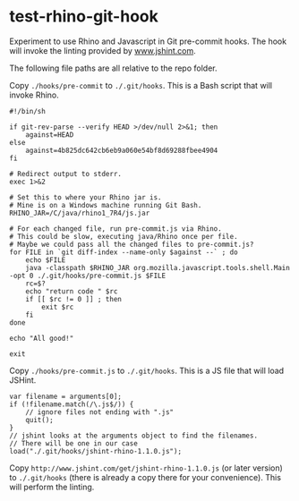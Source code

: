 test-rhino-git-hook
===================

Experiment to use Rhino and Javascript in Git pre-commit hooks. The hook will invoke the linting provided by www.jshint.com.

The following file paths are all relative to the repo folder.

Copy `./hooks/pre-commit` to `./.git/hooks`. This is a Bash script that will invoke Rhino.

    #!/bin/sh

    if git-rev-parse --verify HEAD >/dev/null 2>&1; then
        against=HEAD
    else
        against=4b825dc642cb6eb9a060e54bf8d69288fbee4904
    fi
     
    # Redirect output to stderr.
    exec 1>&2

    # Set this to where your Rhino jar is.
    # Mine is on a Windows machine running Git Bash.
    RHINO_JAR=/C/java/rhino1_7R4/js.jar

    # For each changed file, run pre-commit.js via Rhino.
    # This could be slow, executing java/Rhino once per file.
    # Maybe we could pass all the changed files to pre-commit.js?
    for FILE in `git diff-index --name-only $against --` ; do
        echo $FILE
        java -classpath $RHINO_JAR org.mozilla.javascript.tools.shell.Main -opt 0 ./.git/hooks/pre-commit.js $FILE
        rc=$?
        echo "return code " $rc
        if [[ $rc != 0 ]] ; then
            exit $rc
        fi
    done

    echo "All good!"

    exit


Copy `./hooks/pre-commit.js` to `./.git/hooks`. This is a JS file that will load JSHint.

    var filename = arguments[0];
    if (!filename.match(/\.js$/)) {
        // ignore files not ending with ".js"
        quit();
    }
    // jshint looks at the arguments object to find the filenames.
    // There will be one in our case
    load("./.git/hooks/jshint-rhino-1.1.0.js");

Copy `http://www.jshint.com/get/jshint-rhino-1.1.0.js` (or later version) to `./.git/hooks` (there is already a copy there for your convenience). This will perform the linting.

